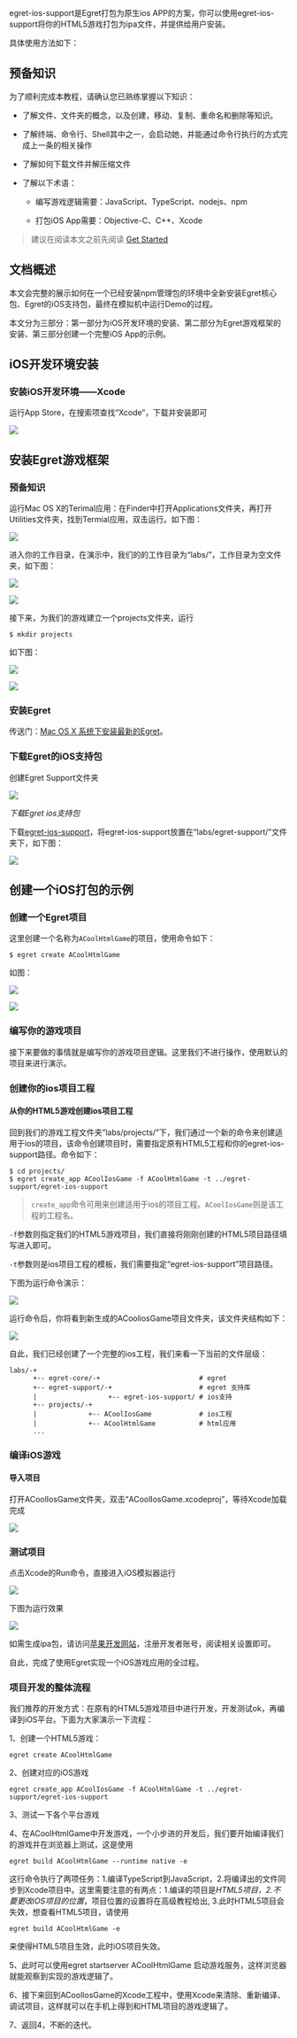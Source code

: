 egret-ios-support是Egret打包为原生ios APP的方案，你可以使用egret-ios-support将你的HTML5游戏打包为ipa文件，并提供给用户安装。

具体使用方法如下：

## 预备知识

为了顺利完成本教程，请确认您已熟练掌握以下知识：

* 了解文件、文件夹的概念，以及创建，移动、复制、重命名和删除等知识。

* 了解终端、命令行、Shell其中之一，会启动她，并能通过命令行执行的方式完成上一条的相关操作

* 了解如何下载文件并解压缩文件

* 了解以下术语：

    * 编写游戏逻辑需要：JavaScript、TypeScript、nodejs、npm

    * 打包iOS App需要：Objective-C、C++、Xcode

> 建议在阅读本文之前先阅读 [Get Started](../../../Engine2D/getStarted/helloWorld/README.md)

## 文档概述

本文会完整的展示如何在一个已经安装npm管理包的环境中全新安装Egret核心包、Egret的iOS支持包，最终在模拟机中运行Demo的过程。

本文分为三部分：第一部分为iOS开发环境的安装、第二部分为Egret游戏框架的安装、第三部分创建一个完整iOS App的示例。

## iOS开发环境安装

### 安装iOS开发环境——Xcode

运行App Store，在搜索项查找“Xcode”，下载并安装即可

![](56664988d7d76.png)

## 安装Egret游戏框架

### 预备知识

运行Mac OS X的Terimal应用：在Finder中打开Applications文件夹，再打开Utilities文件夹，找到Termial应用，双击运行。如下图：

![](566649891032b.png)

进入你的工作目录，在演示中，我们的的工作目录为“labs/”，工作目录为空文件夹，如下图：

![](566649892b54a.png)

![](5666498952fbd.png)

接下来，为我们的游戏建立一个projects文件夹，运行

```
$ mkdir projects
```

如下图：

![](56664989695f4.png)

![](566649898fba5.png)

### 安装Egret

传送门：[Mac OS X 系统下安装最新的Egret](../../../Engine2D/projectConfig/installation/README.md)。

### 下载Egret的iOS支持包

创建Egret Support文件夹

![](56664989b625e.png)

*下载Egret ios支持包*

下载[egret-ios-support](http://www.egret.com/downloads/ios.html)，将egret-ios-support放置在“labs/egret-support/”文件夹下，如下图：

![](56664989d5c4a.png)

## 创建一个iOS打包的示例

### 创建一个Egret项目

这里创建一个名称为`ACoolHtmlGame`的项目，使用命令如下：

```
$ egret create ACoolHtmlGame
```

如图：

![](5666498a0f7f5.png)

![](5666498a4f6be.png)


### 编写你的游戏项目

接下来要做的事情就是编写你的游戏项目逻辑。这里我们不进行操作，使用默认的项目来进行演示。

### 创建你的ios项目工程

#### 从你的HTML5游戏创建ios项目工程

回到我们的游戏工程文件夹“labs/projects/”下，我们通过一个新的命令来创建适用于ios的项目，该命令创建项目时，需要指定原有HTML5工程和你的egret-ios-support路径。命令如下：

```
$ cd projects/
$ egret create_app ACoolIosGame -f ACoolHtmlGame -t ../egret-support/egret-ios-support
```

>`create_app`命令可用来创建适用于ios的项目工程。`ACoolIosGame`则是该工程的工程名。

`-f`参数则指定我们的HTML5游戏项目，我们直接将刚刚创建的HTML5项目路径填写进入即可。

`-t`参数则是ios项目工程的模板，我们需要指定“egret-ios-support”项目路径。

下图为运行命令演示：

![](5666498a7cff0.png)

运行命令后，你将看到新生成的ACooliosGame项目文件夹，该文件夹结构如下：


![](5666498aa996b.png)

自此，我们已经创建了一个完整的ios工程，我们来看一下当前的文件层级：

```
labs/-+
      +-- egret-core/-+                         # egret
      +-- egret-support/-+                      # egret 支持库
      |                  +-- egret-ios-support/ # ios支持
      +-- projects/-+
      |             +-- ACoolIosGame            # ios工程
      |             +-- ACoolHtmlGame           # html应用
      ...
```

### 编译iOS游戏

#### 导入项目

打开ACoolIosGame文件夹，双击“ACoolIosGame.xcodeproj”，等待Xcode加载完成

![](5666498ac908d.png)

### 测试项目

点击Xcode的Run命令，直接进入iOS模拟器运行

![](5666498ae5860.png)

下图为运行效果

![](5666498b20f9b.png)

如需生成ipa包，请访问[苹果开发网站](http://developer.apple.com/)，注册开发者账号，阅读相关设置即可。

自此，完成了使用Egret实现一个iOS游戏应用的全过程。

### 项目开发的整体流程

我们推荐的开发方式：在原有的HTML5游戏项目中进行开发，开发测试ok，再编译到iOS平台。下面为大家演示一下流程：

1、创建一个HTML5游戏：

`egret create ACoolHtmlGame`

2、创建对应的iOS游戏

`egret create_app ACoolIosGame -f ACoolHtmlGame -t ../egret-support/egret-ios-support`

3、测试一下各个平台游戏

4、在ACoolHtmlGame中开发游戏，一个小步进的开发后，我们要开始编译我们的游戏并在浏览器上测试，这是使用

`egret build ACoolHtmlGame --runtime native -e`

这行命令执行了两项任务：1.编译TypeScript到JavaScript，2.将编译出的文件同步到Xcode项目中。这里需要注意的有两点：1.编译的项目是*HTML5项目，2.不要更改iOS项目的位置*，项目位置的设置将在高级教程给出, 3.此时HTML5项目会失效，想查看HTML5项目，请使用

`egret build ACoolHtmlGame -e`

来使得HTML5项目生效，此时iOS项目失效。

5、此时可以使用egret startserver ACoolHtmlGame 启动游戏服务，这样浏览器就能观察到实现的游戏逻辑了。

6、接下来回到ACoolIosGame的Xcode工程中，使用Xcode来清除、重新编译、调试项目，这样就可以在手机上得到和HTML项目的游戏逻辑了。

7、返回4，不断的迭代。